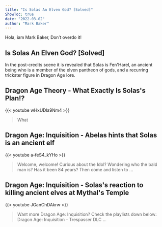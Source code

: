 ```yaml
---
title: "Is Solas An Elven God? [Solved]"
ShowToc: true 
date: "2022-03-02"
author: "Mark Baker" 
---
```


Hola, iam Mark Baker, Don’t overdo it!
## Is Solas An Elven God? [Solved]
 In the post-credits scene it is revealed that Solas is Fen'Harel, an ancient being who is a member of the elven pantheon of gods, and a recurring trickster figure in Dragon Age lore.

## Dragon Age Theory - What Exactly Is Solas's Plan!?
{{< youtube wHxUDla9Nm4 >}}
>What 

## Dragon Age: Inquisition - Abelas hints that Solas is an ancient elf
{{< youtube a-feS4_kYHo >}}
>Welcome, welcome! Curious about the Idol? Wondering who the bald man is? Has it been 84 years? Then come and listen to ...

## Dragon Age: Inquisition - Solas's reaction to killing ancient elves at Mythal's Temple
{{< youtube JGanChDAkrw >}}
>Want more Dragon Age: Inquisition? Check the playlists down below: Dragon Age: Inquisition - Trespasser DLC ...

